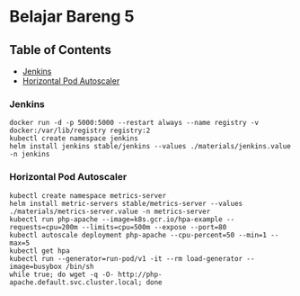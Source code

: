 # Belajar Bareng 5

## Table of Contents
* [Jenkins](#Jenkins)
* [Horizontal Pod Autoscaler](#Horizontal-Pod-Autoscaler)


### Jenkins
	docker run -d -p 5000:5000 --restart always --name registry -v docker:/var/lib/registry registry:2
	kubectl create namespace jenkins
	helm install jenkins stable/jenkins --values ./materials/jenkins.value -n jenkins


### Horizontal Pod Autoscaler
	kubectl create namespace metrics-server
	helm install metric-servers stable/metrics-server --values ./materials/metrics-server.value -n metrics-server
	kubectl run php-apache --image=k8s.gcr.io/hpa-example --requests=cpu=200m --limits=cpu=500m --expose --port=80
	kubectl autoscale deployment php-apache --cpu-percent=50 --min=1 --max=5
	kubectl get hpa
	kubectl run --generator=run-pod/v1 -it --rm load-generator --image=busybox /bin/sh
	while true; do wget -q -O- http://php-apache.default.svc.cluster.local; done